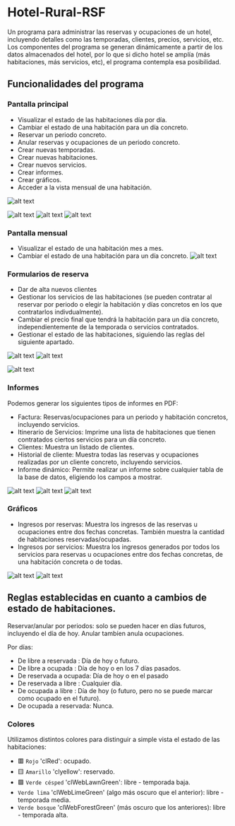# Hotel-Rural-RSF

Un programa para administrar las reservas y ocupaciones de un hotel, incluyendo detalles como las temporadas, clientes, precios, servicios, etc. Los componentes del programa
se generan dinámicamente a partir de los datos almacenados del hotel, por lo que si dicho hotel se amplía (más habitaciones, más servicios, etc), el programa contempla esa 
posibilidad.


<h2>Funcionalidades del programa</h2>

<h3>Pantalla principal</h3>

- Visualizar el estado de las habitaciones día por día.
- Cambiar el estado de una habitación para un día concreto.
- Reservar un periodo concreto.
- Anular reservas y ocupaciones de un periodo concreto.
- Crear nuevas temporadas.
- Crear nuevas habitaciones.
- Crear nuevos servicios.
- Crear informes.
- Crear gráficos.
- Acceder a la vista mensual de una habitación.

![alt text](https://github.com/RafaelSuarezFranco/Hotel-Rural-RSF/blob/main/Capturas%20hotel/principal.png)

![alt text](https://github.com/RafaelSuarezFranco/Hotel-Rural-RSF/blob/main/Capturas%20hotel/nuevahabitacion.png) ![alt text](https://github.com/RafaelSuarezFranco/Hotel-Rural-RSF/blob/main/Capturas%20hotel/creartemporada.png)
![alt text](https://github.com/RafaelSuarezFranco/Hotel-Rural-RSF/blob/main/Capturas%20hotel/altaservicio.png)
<h3>Pantalla mensual</h3>

- Visualizar el estado de una habitación mes a mes.
- Cambiar el estado de una habitación para un día concreto.
![alt text](https://github.com/RafaelSuarezFranco/Hotel-Rural-RSF/blob/main/Capturas%20hotel/pantallames.png)

<h3>Formularios de reserva</h3>

- Dar de alta nuevos clientes
- Gestionar los servicios de las habitaciones (se pueden contratar al reservar por periodo o elegir la habitación y días concretos en los que contratarlos indivdualmente).
- Cambiar el precio final que tendrá la habitación para un día concreto, independientemente de la temporada o servicios contratados.
- Gestionar el estado de las habitaciones, siguiendo las reglas del siguiente apartado.

![alt text](https://github.com/RafaelSuarezFranco/Hotel-Rural-RSF/blob/main/Capturas%20hotel/formulariodiario.png) ![alt text](https://github.com/RafaelSuarezFranco/Hotel-Rural-RSF/blob/main/Capturas%20hotel/formularioperiodo.png)

![alt text](https://github.com/RafaelSuarezFranco/Hotel-Rural-RSF/blob/main/Capturas%20hotel/altacliente.png)

<h3>Informes</h3>

Podemos generar los siguientes tipos de informes en PDF:
- Factura: Reservas/ocupaciones para un periodo y habitación concretos, incluyendo servicios.
- Itinerario de Servicios: Imprime una lista de habitaciones que tienen contratados ciertos servicios para un día concreto.
- Clientes: Muestra un listado de clientes.
- Historial de cliente: Muestra todas las reservas y ocupaciones realizadas por un cliente concreto, incluyendo servicios.
- Informe dinámico: Permite realizar un informe sobre cualquier tabla de la base de datos, eligiendo los campos a mostrar.

![alt text](https://github.com/RafaelSuarezFranco/Hotel-Rural-RSF/blob/main/Capturas%20hotel/facturaparametros.png)
![alt text](https://github.com/RafaelSuarezFranco/Hotel-Rural-RSF/blob/main/Capturas%20hotel/factura.png)
![alt text](https://github.com/RafaelSuarezFranco/Hotel-Rural-RSF/blob/main/Capturas%20hotel/itinerario.png)

<h3>Gráficos</h3>

- Ingresos por reservas: Muestra los ingresos de las reservas u ocupaciones entre dos fechas concretas. También muestra la cantidad de habitaciones reservadas/ocupadas.
- Ingresos por servicios: Muestra los ingresos generados por todos los servicios para reservas u ocupaciones entre dos fechas concretas, de una habitación concreta o de todas.

![alt text](https://github.com/RafaelSuarezFranco/Hotel-Rural-RSF/blob/main/Capturas%20hotel/graficoreservas.png)
![alt text](https://github.com/RafaelSuarezFranco/Hotel-Rural-RSF/blob/main/Capturas%20hotel/graficoservicios.png)

<h2>Reglas establecidas en cuanto a cambios de estado de habitaciones.</h2>

Reservar/anular por periodos: solo se pueden hacer en días futuros, incluyendo el día de hoy. Anular tambíen anula ocupaciones.

Por días:
- De libre a reservada : Día de hoy o futuro.
- De libre a ocupada : Día de hoy o en los 7 días pasados.
- De reservada a ocupada: Día de hoy o en el pasado
- De reservada a libre : Cualquier día.
- De ocupada a libre : Día de hoy (o futuro, pero no se puede marcar como ocupado en el futuro).
- De ocupada a reservada: Nunca.

<h3>Colores</h3>

Utilizamos distintos colores para distinguir a simple vista el estado de las habitaciones:

- 🟥 `Rojo` 'clRed': ocupado.
- 🟨 `Amarillo` 'clyellow': reservado.
- 🟩 `Verde césped` 'clWebLawnGreen': libre - temporada baja.
- `Verde lima` 'clWebLimeGreen' (algo más oscuro que el anterior): libre - temporada media.
- `Verde bosque` 'clWebForestGreen' (más oscuro que los anteriores): libre - temporada alta.

